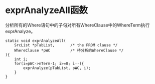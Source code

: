 # exprAnalyzeAll函数
分析所有的Where语句中的子句对所有WhereClause中的WhereTerm执行exprAnalyze。


    static void exprAnalyzeAll(
        SrcList *pTabList,       /* the FROM clause */
        WhereClause *pWC         /* 待分析的WhereClause */
    ){
        int i;
        for(i=pWC->nTerm-1; i>=0; i--){
            exprAnalyze(pTabList, pWC, i);
        }
    }
